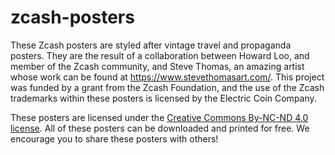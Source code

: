# zcash-posters
These Zcash posters are styled after vintage travel and propaganda posters. They are the result of a collaboration between Howard Loo, and member of the Zcash community, and Steve Thomas, an amazing artist whose work can be found at https://www.stevethomasart.com/. This project was funded by a grant from the Zcash Foundation, and the use of the Zcash trademarks within these posters is licensed by the Electric Coin Company.

These posters are licensed under the [Creative Commons By-NC-ND 4.0 license](https://creativecommons.org/licenses/by-nc-nd/4.0/). All of these posters can be downloaded and printed for free. We encourage you to share these posters with others!
